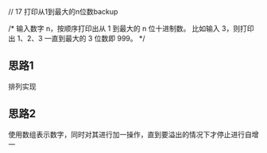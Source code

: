 // 17 打印从1到最大的n位数backup

/*
输入数字 n，按顺序打印出从 1 到最大的 n 位十进制数。
比如输入 3，则打印出 1、2、3 一直到最大的 3 位数即 999。
 */


## 思路1
排列实现




## 思路2
使用数组表示数字，同时对其进行加一操作，直到要溢出的情况下才停止进行自增一  

